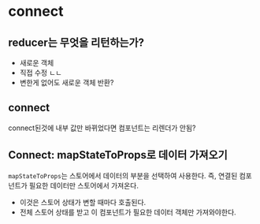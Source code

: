 # connect

## reducer는 무엇을 리턴하는가?

- 새로운 객체
- 직접 수정 ㄴㄴ
- 변한게 없어도 새로운 객체 반환?


## connect

connect된것에 내부 값만 바뀌었다면 컴포넌트는 리렌더가 안됨?


## Connect: mapStateToProps로 데이터 가져오기

`mapStateToProps`는 스토어에서 데이터의 부분을 선택하여 사용한다. 즉, 연결된 컴포넌트가 필요한 데이터만 스토어에서 가져온다. 

- 이것은 스토어 상태가 변할 때마다 호출된다.
- 전체 스토어 상태를 받고 이 컴포넌트가 필요한 데이터 객체만 가져와야한다.

